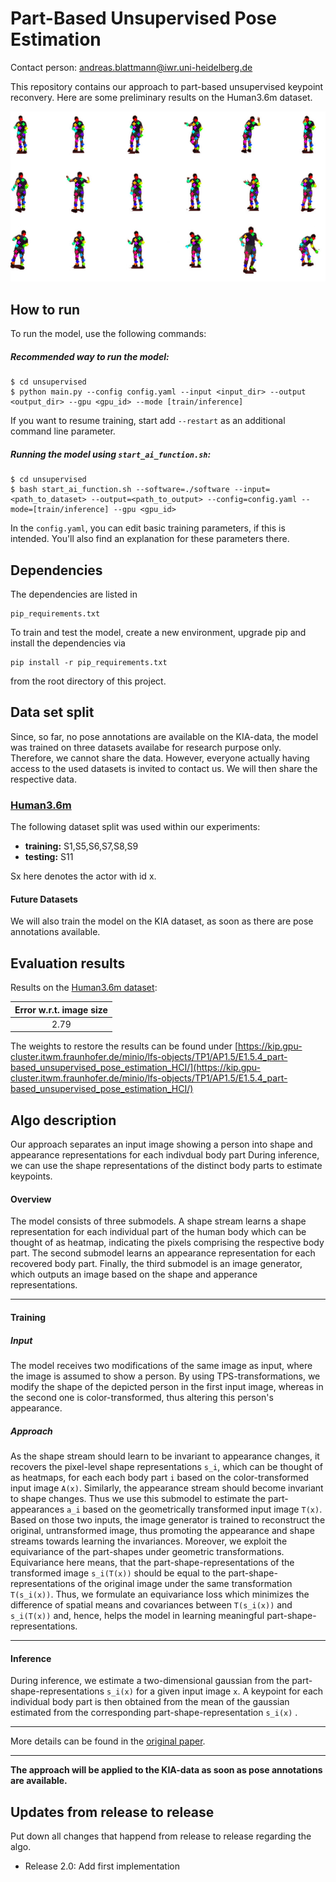 # Part-Based Unsupervised Pose Estimation 

Contact person: andreas.blattmann@iwr.uni-heidelberg.de

This repository contains our approach to part-based unsupervised keypoint reconvery. 
Here are some preliminary results on the Human3.6m dataset.

![teaser_h36m](unsupervised/docs/teaser.png)


## How to run
To run the model, use the following commands:

##### Recommended way to run the model:

```
$ cd unsupervised
$ python main.py --config config.yaml --input <input_dir> --output <output_dir> --gpu <gpu_id> --mode [train/inference] 
```

If you want to resume training, start add `--restart` as an additional command line parameter.


##### Running the model using `start_ai_function.sh`:
```
$ cd unsupervised
$ bash start_ai_function.sh --software=./software --input=<path_to_dataset> --output=<path_to_output> --config=config.yaml --mode=[train/inference] --gpu <gpu_id>
```
In the `config.yaml`, you can edit basic training parameters, if this is intended. You'll also find an explanation for these parameters there.


## Dependencies

The dependencies are listed in
```
pip_requirements.txt
```

To train and test the model, create a new environment, upgrade pip and install the dependencies via
```
pip install -r pip_requirements.txt
```
from the root directory of this project.

## Data set split

Since, so far, no pose annotations are available on the KIA-data, the model was trained on three datasets availabe for research purpose only. Therefore, we cannot share the data. However, everyone actually
having access to the used datasets is invited to contact us. We will then share the respective data.

### [Human3.6m](http://vision.imar.ro/human3.6m/description.php)

The following dataset split was used within our experiments:  
- **training:**  S1,S5,S6,S7,S8,S9 
- **testing:** S11

Sx here denotes the actor with id x.

#### Future Datasets

We will also train the model on the KIA dataset, as soon as there are pose annotations available.

## Evaluation results
Results on the [Human3.6m dataset](http://vision.imar.ro/human3.6m/description.php):

 | Error w.r.t. image size | 
| :--------:|
| 2.79 | 


The weights to restore the results can be found under [https://kip.gpu-cluster.itwm.fraunhofer.de/minio/lfs-objects/TP1/AP1.5/E1.5.4_part-based_unsupervised_pose_estimation_HCI/](https://kip.gpu-cluster.itwm.fraunhofer.de/minio/lfs-objects/TP1/AP1.5/E1.5.4_part-based_unsupervised_pose_estimation_HCI/)


## Algo description
Our approach separates an input image showing a person into shape and appearance representations for each indivdual body part During inference, we can use the shape representations of the distinct body parts to estimate keypoints.
#### Overview
The model consists of three submodels. A shape stream learns a shape representation for each individual part of the human body which can be thought of as heatmap, indicating the pixels comprising the respective body part. The second submodel learns an appearance representation for each recovered body part. Finally, the third submodel is an image generator, which outputs an image based on the shape and apperance representations.

--------------------

#### Training

##### Input
The model receives two modifications of the same image as input, where the image is assumed to show a person. By using TPS-transformations, we modify the shape of the depicted person in the first input image, whereas in the second one is color-transformed, 
thus altering this person's appearance.

##### Approach

As the shape stream should learn to be invariant to appearance changes, it recovers the pixel-level shape representations `s_i`, which can be thought of as heatmaps, for each each body part `i` based on the color-transformed input image `A(x)`. Similarly, the appearance stream should 
become invariant to shape changes. Thus we use this submodel to estimate the part-appearances `a_i` based on the geometrically transformed input image `T(x)`. Based on those two inputs, the image generator is trained to reconstruct the original, untransformed image, thus promoting the appearance and shape streams towards learning the invariances. 
Moreover, we exploit the equivariance of the part-shapes under geometric transformations. Equivariance here means, that the part-shape-representations of the transformed image `s_i(T(x))` should be equal to the part-shape-representations of the original image under the same transformation `T(s_i(x))`. 
Thus, we formulate an equivariance loss which minimizes the difference of spatial means and covariances between `T(s_i(x))` and `s_i(T(x))` and, hence, helps the model in learning meaningful part-shape-representations. 

----------------

#### Inference
During inference, we estimate a two-dimensional gaussian from the part-shape-representations `s_i(x)` for a given input image `x`. A keypoint for each individual body part is then obtained from the mean of the gaussian estimated from the corresponding part-shape-representation `s_i(x)` .


-----------------------------------------------------------

More details can be found in the [original paper](https://arxiv.org/pdf/1903.06946.pdf).

-------------------------------------------

**The approach will be applied to the KIA-data as soon as pose annotations are available.**


## Updates from release to release
Put down all changes that happend from release to release regarding the algo.
- Release 2.0: Add first implementation

